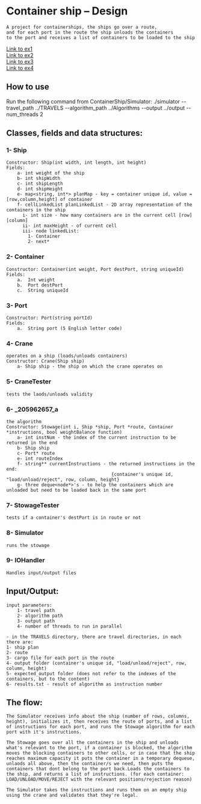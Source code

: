 # **Container ship – Design**    
    A project for containerships, the ships go over a route, 
    and for each port in the route the ship unloads the containers  
    to the port and receives a list of containers to be loaded to the ship
    
[Link to ex1](https://docs.google.com/document/d/1PloUy0vfoR0AWHmpWb0W85FZXM_BZqbaQhKXzHhwC1o/edit) <br/>
[Link to ex2](https://docs.google.com/document/d/1qpXBOM24UiHUc5l2QiUlNGZOnfNm40aVd7bXbNVLIFs/edit) <br/>
[Link to ex3](https://docs.google.com/document/d/1u0NihmbVIU5x7o7gDeObSi2Dw1TXT6ipoo4My2RyOdc/edit) <br/>
[Link to ex4](https://docs.google.com/document/d/1Rh6TPxvG3fEr4fFbYiDU3ynVzKgKTlV1UlTW8j7_kQ4/edit) <br/>

## **How to use**   
Run the following command from ContainerShip/Simulator: ./simulator --travel_path ../TRAVELS --algorithm_path ../Algorithms --output ../output --num_threads 2

## **Classes, fields and data structures:**  
### **1-	Ship**  
    Constructor: Ship(int width, int length, int height)  
    Fields:  
        a- int weight of the ship  
        b- int shipWidth
        c- int shipLength
        d- int shipHeight
        e- map<string, int*> planMap - key = container unique id, value = [row,column,height] of container
        f- cellLinkedList planLinkedList - 2D array representation of the containers in the ship
          i- int size - how many containers are in the current cell [row][column]
          ii- int maxHeight - of current cell
          iii- node linkedList:
            1- Container
            2- next*
### **2- Container**  
    Constructor: Container(int weight, Port destPort, string uniqueId)
    Fields:
        a.	Int weight
        b.	Port destPort
        c.	String uniqueId
### **3- Port**  
    Constructor: Port(string portId)
    Fields:
        a.	String port (5 English letter code)
### **4- Crane**  
    operates on a ship (loads/unloads containers)  
    Constructor: Crane(Ship ship)
        a- Ship ship - the ship on which the crane operates on
### **5- CraneTester**  
    tests the laods/unloads validity  
### **6- _205962657_a**  
    the algorithm   
    Constructor: Stowage(int i, Ship *ship, Port *route, Container *instructions, bool weightBalance function)
        a- int instNum - the index of the current instruction to be returned in the end
        b- Ship ship
        c- Port* route
        e- int routeIndex
        f- string** currentInstructions - the returned instructions in the end:
                                           {container's unique id, "load/unload/reject", row, column, height}
        g- three deque<node*>'s - to help the containers which are unloaded but need to be loaded back in the same port
### **7- StowageTester**  
    tests if a container's destPort is in route or not  
### **8- Simulator**  
    runs the stowage
### **9- IOHandler**  
    Handles input/output files

## **Input/Output:**
    input parameters:
        1- travel path
        2- algorithm path
        3- output path
        4- number of threads to run in parallel

    - in the TRAVELS directory, there are travel directories, in each there are:  
    1- ship plan
    2- route
    3- cargo file for each port in the route
    4- output folder (container's unique id, "load/unload/reject", row, column, height)
    5- expected_output folder (does not refer to the indexes of the containers, but to the content)
    6- results.txt - result of algorithm as instruction number

## **The flow:**  
    The Simulator receives info about the ship (number of rows, columns, height), initializes it, then receives the route of ports, and a list of instructions for each port, and runs the Stowage algorithm for each port with it's instructions.

    The Stowage goes over all the containers in the ship and unloads what's relevant to the port, if a container is blocked, the algorithm moves the blocking containers to other cells, or in case that the ship reaches maximum capacity it puts the container in a temporary dequeue, unlaods all above, then the container/s we need, then puts the containers that dont belong to the port back.Loads the containers to the ship, and returns a list of instructions. (for each container: LOAD/UNLOAD/MOVE/REJECT with the relevant positions/rejection reason)

    The Simulator takes the instructions and runs them on an empty ship using the crane and validates that they're legal.
